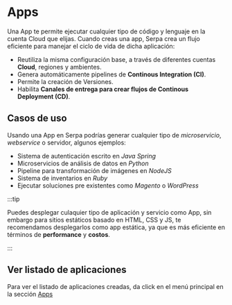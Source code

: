 # Apps

Una App te permite ejecutar cualquier tipo de código y lenguaje en la cuenta Cloud que elijas. Cuando creas una app, Serpa crea un flujo eficiente para manejar el ciclo de vida de dicha aplicación:

- Reutiliza la misma configuración base, a través de diferentes cuentas **Cloud**, regiones y ambientes.
- Genera automáticamente pipelines de **Continous Integration (CI)**.
- Permite la creación de Versiones.
- Habilita **Canales de entrega para crear flujos de Continous Deployment (CD)**.

## Casos de uso

Usando una App en Serpa podrías generar cualquier tipo de _microservicio_, _webservice_ o servidor, algunos ejemplos:

- Sistema de autenticación escrito en _Java Spring_
- Microservicios de análisis de datos en _Python_
- Pipeline para transformación de imágenes en _NodeJS_
- Sistema de inventarios en _Ruby_
- Ejecutar soluciones pre existentes como _Magento_ o _WordPress_

:::tip

Puedes desplegar culaquier tipo de aplicación y servicio como App, sin embargo para sitios estáticos basado en HTML, CSS y JS, te recomendamos desplegarlos como app estática, ya que es más eficiente en términos de **performance** y **costos**.

:::

## Ver listado de aplicaciones

Para ver el listado de aplicaciones creadas, da click en el menú principal en la sección [Apps](https://beta.serpa.cloud/dashboard/projects/apps)
